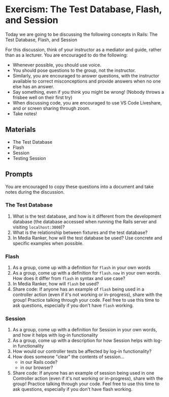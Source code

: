 # Exercism: The Test Database, Flash, and Session

Today we are going to be discussing the following concepts in Rails: The Test Database, Flash, and Session

For this discussion, think of your instructor as a mediator and guide, rather than as a lecturer. You are encouraged to do the following:

* Whenever possible, you should use voice.
* You should pose questions to the group, not the instructor.
* Similarly, you are encouraged to answer questions, with the instructor available to correct misconceptions and provide answers when no one else has an answer.
* Say something, even if you think you might be wrong! (Nobody throws a frisbee well on their first try)
* When discussing code, you are encouraged to use VS Code Liveshare, and or screen sharing through zoom.
* Take notes!

## Materials
* The Test Database
* Flash
* Session
* Testing Session

## Prompts
You are encouraged to copy these questions into a document and take notes during the discussion.

### The Test Database

1. What is the test database, and how is it different from the development database (the database accessed when running the Rails server and visiting `localhost:3000`)?
1. What is the relationship between fixtures and the test database?
1. In Media Ranker, how will the test database be used? Use concrete and specific examples when possible.

### Flash

1. As a group, come up with a definition for `flash` in your own words
1. As a group, come up with a definition for `flash.now` in your own words. How does it differ from `flash` in syntax and use case?
1. In Media Ranker, how will `flash` be used?
1. Share code: If anyone has an example of `flash` being used in a controller action (even if it's not working or in-progress), share with the group! Practice talking through your code. Feel free to use this time to ask questions, especially if you don't have `flash` working.

### Session

1. As a group, come up with a definition for Session in your own words, and how it helps with log-in functionality
1. As a group, come up with a description for how Session helps with log-in functionality
1. How would our controller tests be affected by log-in functionality?
1. How does someone "clear" the contents of session...
    - in our Rails code?
    - in our browser?
1. Share code: If anyone has an example of session being used in one Controller action (even if it's not working or in-progress), share with the group! Practice talking through your code. Feel free to use this time to ask questions, especially if you don't have flash working.
